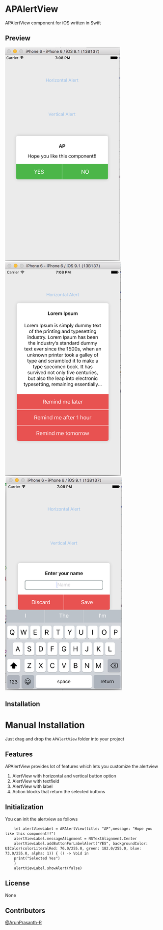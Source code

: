 
# APAlertView
APAlertView component for iOS written in Swift

Preview
-------
![Screenshot](https://raw.githubusercontent.com/ArunPrasanth-R/APAlertView/master/APAlertView/Resources/ScreenShot_1.png)    ![Screenshot](https://raw.githubusercontent.com/ArunPrasanth-R/APAlertView/master/APAlertView/Resources/ScreenShot_2.png) ![Screenshot](https://raw.githubusercontent.com/ArunPrasanth-R/APAlertView/master/APAlertView/Resources/ScreenShot_3.png)


Installation
------------
# Manual Installation

Just drag and drop the `APAlertView` folder into your project


Features
--------

APAlertView provides lot of features which lets you customize the alertview

1. AlertView with horizontal and vertical button option
2. AlertView with textfield
3. AlertView with label
4. Action blocks that return the selected buttons

Initialization
--------------
You can init the alertview as follows

        let alertViewLabel = APAlertView(title: "AP",message: "Hope you like this component!!")
        alertViewLabel.messageAlignment = NSTextAlignment.Center
        alertViewLabel.addButtonForLabelAlert("YES", backgroundColor: UIColor(colorLiteralRed: 76.0/255.0, green: 182.0/255.0, blue: 73.0/255.0, alpha: 1)) { () -> Void in
        print("Selected Yes")
        }        
        alertViewLabel.showAlert(false)

License
-------
None

Contributors
------------
[@ArunPrasanth-R](https://github.com/ArunPrasanth-R)



